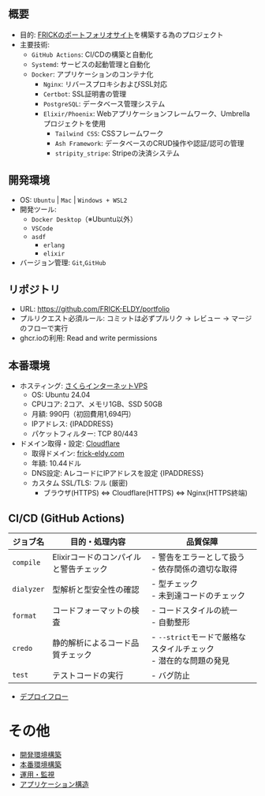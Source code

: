 ## 概要
- 目的: [FRICKのポートフォリオサイト](https://frick-eldy.com)を構築する為のプロジェクト
- 主要技術:
  - `GitHub Actions`: CI/CDの構築と自動化
  - `Systemd`: サービスの起動管理と自動化
  - `Docker`: アプリケーションのコンテナ化
    - `Nginx`: リバースプロキシおよびSSL対応
    - `Certbot`: SSL証明書の管理
    - `PostgreSQL`: データベース管理システム
    - `Elixir/Phoenix`: Webアプリケーションフレームワーク、Umbrellaプロジェクトを使用
      - `Tailwind CSS`: CSSフレームワーク
      - `Ash Framework`: データベースのCRUD操作や認証/認可の管理
      - `stripity_stripe`: Stripeの決済システム

## 開発環境
- OS: `Ubuntu` | `Mac` | `Windows + WSL2`
- 開発ツール:
  - `Docker Desktop`（※Ubuntu以外）
  - `VSCode`
  - `asdf`
    - `erlang`
    - `elixir`
- バージョン管理: `Git`,`GitHub`

## リポジトリ
- URL: https://github.com/FRICK-ELDY/portfolio
- プルリクエスト必須ルール: コミットは必ずプルリク → レビュー → マージ のフローで実行
- ghcr.ioの利用: Read and write permissions

## 本番環境
- ホスティング: [さくらインターネットVPS](https://secure.sakura.ad.jp/)
  - OS: Ubuntu 24.04
  - CPUコア: 2コア、メモリ1GB、SSD 50GB
  - 月額: 990円（初回費用1,694円）
  - IPアドレス: {IPADDRESS}
  - パケットフィルター: TCP 80/443
- ドメイン取得・設定: [Cloudflare](https://dash.cloudflare.com/)
  - 取得ドメイン: [frick-eldy.com](https://frick-eldy.com)
  - 年額: 10.44ドル
  - DNS設定: AレコードにIPアドレスを設定 {IPADDRESS}
  - カスタム SSL/TLS: フル (厳密)
    - ブラウザ(HTTPS) ⇔ Cloudflare(HTTPS) ⇔ Nginx(HTTPS終端)

## CI/CD (GitHub Actions)
| ジョブ名     | 目的・処理内容                                    | 品質保障                                                                 |
|--------------|---------------------------------------------------|------------------------------------------------------------------------|
| `compile`    | Elixirコードのコンパイルと警告チェック            | - 警告をエラーとして扱う<br>- 依存関係の適切な取得             |
| `dialyzer`   | 型解析と型安全性の確認                             | - 型チェック<br>- 未到達コードのチェック      |
| `format`     | コードフォーマットの検査                           | - コードスタイルの統一<br>- 自動整形     |
| `credo`      | 静的解析によるコード品質チェック                   | - `--strict`モードで厳格なスタイルチェック<br>- 潜在的な問題の発見 |
| `test`       | テストコードの実行                                 | - バグ防止<br>                        |
- [デプロイフロー](./doc/deploy_flow.md)

# その他
- [開発環境構築](./doc/hands-on/dev_env_build.md)
- [本番環境構築](./doc/hands-on/prod_env_build.md)
- [運用・監視](./doc/operation_monitoring.md)
- [アプリケーション構造](./doc/application_structure.md)
